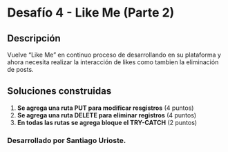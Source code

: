 # Desafío 4 - Like Me (Parte 2)

## Descripción

Vuelve “Like Me” en continuo proceso de desarrollando en su plataforma y ahora necesita realizar la interacción de likes como tambien la eliminación de posts.

## Soluciones construidas

1. **Se agrega una ruta PUT para modificar resgistros** (4 puntos)
2. **Se agrega una ruta DELETE para eliminar registros** (4 puntos)
3. **En todas las rutas se agrega bloque el TRY-CATCH** (2 puntos)

### Desarrollado por Santiago Urioste.
